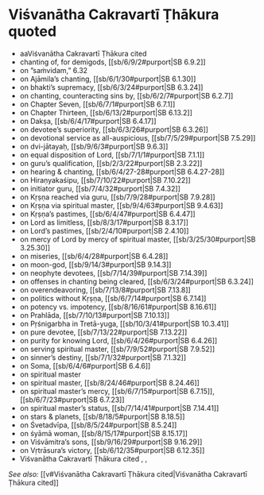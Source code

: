 # Viśvanātha Cakravartī Ṭhākura quoted

* aaViśvanātha Cakravartī Ṭhākura cited 
* chanting of, for demigods, [[sb/6/9/2#purport|SB 6.9.2]]
* on ”saṁvidam,” 6.32
* on Ajāmila’s chanting, [[sb/6/1/30#purport|SB 6.1.30]]
* on bhakti’s supremacy, [[sb/6/3/24#purport|SB 6.3.24]]
* on chanting, counteracting sins by, [[sb/6/2/7#purport|SB 6.2.7]]
* on Chapter Seven, [[sb/6/7/1#purport|SB 6.7.1]]
* on Chapter Thirteen, [[sb/6/13/2#purport|SB 6.13.2]]
* on Dakṣa, [[sb/6/4/17#purport|SB 6.4.17]]
* on devotee’s superiority, [[sb/6/3/26#purport|SB 6.3.26]]
* on devotional service as all-auspicious, [[sb/7/5/29#purport|SB 7.5.29]]
* on dvi-jātayaḥ, [[sb/9/6/3#purport|SB 9.6.3]]
* on equal disposition of Lord, [[sb/7/1/1#purport|SB 7.1.1]]
* on guru’s qualification, [[sb/2/3/22#purport|SB 2.3.22]]
* on hearing & chanting, [[sb/6/4/27-28#purport|SB 6.4.27-28]]
* on Hiraṇyakaśipu, [[sb/7/10/22#purport|SB 7.10.22]]
* on initiator guru, [[sb/7/4/32#purport|SB 7.4.32]]
* on Kṛṣṇa reached via guru, [[sb/7/9/28#purport|SB 7.9.28]]
* on Kṛṣṇa via spiritual master, [[sb/9/4/63#purport|SB 9.4.63]]
* on Kṛṣṇa’s pastimes, [[sb/6/4/47#purport|SB 6.4.47]]
* on Lord as limitless, [[sb/8/3/17#purport|SB 8.3.17]]
* on Lord’s pastimes, [[sb/2/4/10#purport|SB 2.4.10]]
* on mercy of Lord by mercy of spiritual master, [[sb/3/25/30#purport|SB 3.25.30]]
* on miseries, [[sb/6/4/28#purport|SB 6.4.28]]
* on moon-god, [[sb/9/14/3#purport|SB 9.14.3]]
* on neophyte devotees, [[sb/7/14/39#purport|SB 7.14.39]]
* on offenses in chanting being cleared, [[sb/6/3/24#purport|SB 6.3.24]]
* on overendeavoring, [[sb/7/13/8#purport|SB 7.13.8]]
* on politics without Kṛṣṇa, [[sb/6/7/14#purport|SB 6.7.14]]
* on potency vs. impotency, [[sb/8/16/61#purport|SB 8.16.61]]
* on Prahlāda, [[sb/7/10/13#purport|SB 7.10.13]]
* on Pṛśnigarbha in Tretā-yuga, [[sb/10/3/41#purport|SB 10.3.41]]
* on pure devotee, [[sb/7/13/22#purport|SB 7.13.22]]
* on purity for knowing Lord, [[sb/6/4/26#purport|SB 6.4.26]]
* on serving spiritual master, [[sb/7/9/52#purport|SB 7.9.52]]
* on sinner’s destiny, [[sb/7/1/32#purport|SB 7.1.32]]
* on Soma, [[sb/6/4/6#purport|SB 6.4.6]]
* on spiritual master 
* on spiritual master, [[sb/8/24/46#purport|SB 8.24.46]]
* on spiritual master’s mercy, [[sb/6/7/15#purport|SB 6.7.15]], [[sb/6/7/23#purport|SB 6.7.23]]
* on spiritual master’s status, [[sb/7/14/41#purport|SB 7.14.41]]
* on stars & planets, [[sb/8/18/5#purport|SB 8.18.5]]
* on Śvetadvīpa, [[sb/8/5/24#purport|SB 8.5.24]]
* on śyāmā woman, [[sb/8/15/17#purport|SB 8.15.17]]
* on Viśvāmitra’s sons, [[sb/9/16/29#purport|SB 9.16.29]]
* on Vṛtrāsura’s victory, [[sb/6/12/35#purport|SB 6.12.35]]
* Viśvanātha Cakravartī Ṭhākura cited , , 

*See also:* [[v#Viśvanātha Cakravartī Ṭhākura cited|Viśvanātha Cakravartī Ṭhākura cited]]
